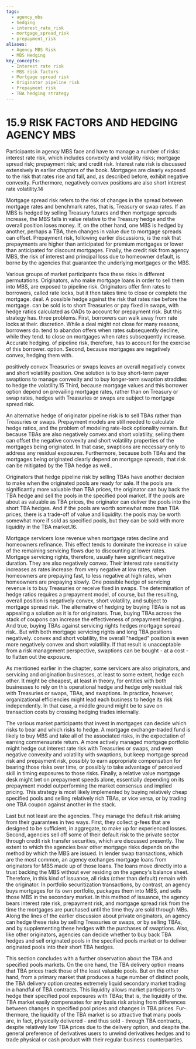 ```yaml
---
tags:
  - agency_mbs
  - hedging
  - interest_rate_risk
  - mortgage_spread_risk
  - prepayment_risk
aliases:
  - Agency MBS Risk
  - MBS Hedging
key_concepts:
  - Interest rate risk
  - MBS risk factors
  - Mortgage spread risk
  - Originator pipeline risk
  - Prepayment risk
  - TBA hedging strategy
---
```


# 15.9 RISK FACTORS AND HEDGING AGENCY MBS  

Participants in agency MBS face and have to manage a number of risks: interest rate risk, which includes convexity and volatility risks; mortgage spread risk; prepayment risk; and credit risk. Interest rate risk is discussed extensively in earlier chapters of the book. Mortgages are clearly exposed to the risk that rates rise and fall, and, as described before, exhibit negative convexity. Furthermore, negatively convex positions are also short interest rate volatility.14  

Mortgage spread risk refers to the risk of changes in the spread between mortgage rates and benchmark rates, that is, Treasury or swap rates. If an MBS is hedged by selling Treasury futures and then mortgage spreads increase, the MBS falls in value relative to the Treasury hedge and the overall position loses money. If, on the other hand, one MBS is hedged by another, perhaps a TBA, then changes in value due to mortgage spreads can offset. Prepayment risk, following earlier discussions, is the risk that prepayments are higher than anticipated for premium mortgages or lower than anticipated for discount mortgages. Finally, the credit risk from agency MBS, the risk of interest and principal loss due to homeowner default, is borne by the agencies that guarantee the underlying mortgages or the MBS.  

Various groups of market participants face these risks in different permutations. Originators, who make mortgage loans in order to sell them into MBS, are exposed to pipeline risk. Originators offer firm rates to borrowers, called rate locks, but it then takes time to close or complete the mortgage. deal. A possible hedge against the risk that rates rise before the mortgage. can be sold is to short Treasuries or pay fixed in swaps, with hedge ratios calculated as OADs to account for prepayment risk. But this strategy has. three problems. First, borrowers can walk away from rate locks at their. discretion. While a deal might not close for many reasons, borrowers do. tend to abandon offers when rates subsequently decline, while they tend. to close on mortgages when rates subsequently increase. Accurate hedging. of pipeline risk, therefore, has to account for the exercise of this borrower. option. Second, because mortgages are negatively convex, hedging them with.  

positively convex Treasuries or swaps leaves an overall negatively convex and short volatility position. One solution is to buy short-term payer swaptions to manage convexity and to buy longer-term swaption straddles to hedge the volatility.15 Third, because mortgage values and this borrower option depend on prevailing mortgage rates, rather than on Treasury or swap rates, hedges with Treasuries or swaps are subject to mortgage spread risk.  

An alternative hedge of originator pipeline risk is to sell TBAs rather than Treasuries or swaps. Prepayment models are still needed to calculate hedge ratios, and the problem of modeling rate-lock optionality remain. But because TBAs are also negatively convex and short volatility, selling them can offset the negative convexity and short volatility properties of the mortgages being originated. In that case, swaptions are necessary only to address any residual exposures. Furthermore, because both TBAs and the mortgages being originated clearly depend on mortgage spreads, that risk can be mitigated by the TBA hedge as well..  

Originators that hedge pipeline risk by selling TBAs have another decision to make when the originated pools are ready for sale. If the pools are significantly more valuable than TBA prices, the originator can buy back the TBA hedge and sell the pools in the specified pool market. If the pools are about as valuable as TBA prices, the originator can deliver the pools into the short TBA hedges. And if the pools are worth somewhat more than TBA prices, there is a trade-off of value and liquidity: the pools may be worth somewhat more if sold as specified pools, but they can be sold with more liquidity in the TBA market.16.  

Mortgage servicers lose revenue when mortgage rates decline and homeowners refinance. This effect tends to dominate the increase in value of the remaining servicing flows due to discounting at lower rates. Mortgage servicing rights, therefore, usually have significant negative duration. They are also negatively convex. Their interest rate sensitivity increases as rates increase: from very negative at low rates, when homeowners are prepaying fast, to less negative at high rates, when homeowners are prepaying slowly. One possible hedge of servicing revenue is to buy Treasuries or receive fixed in swaps. The determination of hedge ratios requires a prepayment model, of course, but the resulting, overall position is negatively convex, short volatility, and subject to mortgage spread risk. The alternative of hedging by buying TBAs is not as appealing a solution as it is for originators. True, buying TBAs across the stack of coupons can increase the effectiveness of prepayment hedging.. And true, buying TBAs against servicing rights hedges mortgage spread risk.. But with both mortgage servicing rights and long TBA positions negatively. convex and short volatility, the overall "hedged" position is even more negatively convex and short volatility. If that result is unacceptable from a risk management perspective, swaptions can be bought - at a cost - to flatten out the exposure.  

As mentioned earlier in the chapter, some servicers are also originators, and servicing and origination businesses, at least to some extent, hedge each other. It might be cheapest, at least in theory, for entities with both businesses to rely on this operational hedge and hedge only residual risk with Treasuries or swaps, TBAs, and swaptions. In practice, however, organizational efficiencies might lead each business to hedge its risk independently. In that case, a middle ground might be to save on transaction costs by crossing hedging trades internally.  

The various market participants that invest in mortgages can decide which risks to bear and which risks to hedge. A mortgage exchange-traded fund is likely to buy MBS and take all of the associated risks, in the expectation of earning commensurate return. A more actively managed mortgage portfolio might hedge out interest rate risk with Treasuries or swaps, and even negative convexity and volatility with swaptions, but keep mortgage spread risk and prepayment risk, possibly to earn appropriate compensation for bearing those risks over time, or possibly to take advantage of perceived skill in timing exposures to those risks. Finally, a relative value mortgage desk might bet on prepayment speeds alone, essentially depending on its prepayment model outperforming the market consensus and implied pricing. This strategy is most likely implemented by buying relatively cheap specified pools and selling relatively rich TBAs, or vice versa, or by trading one TBA coupon against another in the stack.  

Last but not least are the agencies. They manage the default risk arising from their guarantees in two ways. First, they collect g-fees that are designed to be sufficient, in aggregate, to make up for experienced losses. Second, agencies sell off some of their default risk to the private sector through credit risk transfer securities, which are discussed presently. The extent to which the agencies bear other mortgage risks depends on the method by which the MBS are issued. In lender swap transactions, which are the most common, an agency exchanges mortgage loans from originators for MBS made up of those loans. The loans move directly into a trust backing the MBS without ever residing on the agency's balance sheet. Therefore, in this kind of issuance, all risks (other than default) remain with the originator. In portfolio securitization transactions, by contrast, an agency buys mortgages for its own portfolio, packages them into MBS, and sells those MBS in the secondary market. In this method of issuance, the agency bears interest rate risk, prepayment risk, and mortgage spread risk from the time the mortgages are purchased until the time they are sold through MBs. Along the lines of the earlier discussion about private originators, an agency can hedge these risks by selling Treasuries or swaps, or by selling TBAs, and by supplementing these hedges with the purchases of swaptions. Also, like other originators, agencies can decide whether to buy back TBA hedges and sell originated pools in the specified pools market or to deliver originated pools into their short TBA hedges.  

This section concludes with a further observation about the TBA and specified pools markets. On the one hand, the TBA delivery option means that TBA prices track those of the least valuable pools. But on the other hand, from a primary market that produces a huge number of distinct pools, the TBA delivery option creates extremely liquid secondary market trading in a handful of TBA contracts. This liquidity allows market participants to hedge their specified pool exposures with TBAs; that is, the liquidity of the. TBA market easily compensates for any basis risk arising from differences between changes in specified pool prices and changes in TBA prices. Fur-. thermore, the liquidity of the TBA market is so attractive that many pools are, in fact, physically delivered - and thus sold - through TBA contracts,. despite relatively low TBA prices due to the delivery option, and despite the. general preference of derivatives users to unwind derivatives hedges and to trade physical or cash product with their regular business counterparties.
